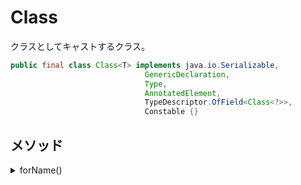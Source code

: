 # Class

クラスとしてキャストするクラス。

```java
public final class Class<T> implements java.io.Serializable,
                              GenericDeclaration,
                              Type,
                              AnnotatedElement,
                              TypeDescriptor.OfField<Class<?>>,
                              Constable {}
```

## メソッド

<details><summary>forName()</summary>

### forName()

指定された文字列名を持つクラスまたはインタフェースに

関連付けられた、クラスオブジェクトを返す。

```java
public static Class<?> forName(String className)
            throws ClassNotFoundException;

public static Class<?> forName(
    String name,
    boolean initialize,
    ClassLoader loader
    ) throws ClassNotFoundException;


```

</details>

